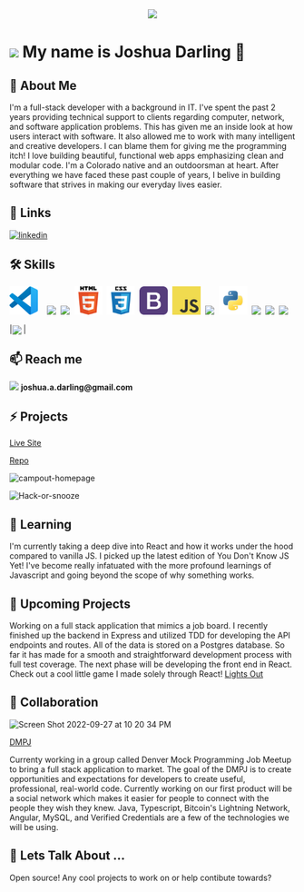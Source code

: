 <div id="header" align="center">
  <img src="https://media.giphy.com/media/KzJkzjggfGN5Py6nkT/giphy.gif" width="100"/>
 </div>

# <img src="https://media.giphy.com/media/WSBeyxvC1jH496xQGA/giphy.gif" width="100"/> My name is Joshua Darling 👋


## 🚀 About Me
I'm a full-stack developer with a background in IT. I've spent the past 2 years providing technical support to clients regarding computer, network, and software application problems. This has given me an inside look at how users interact with software. It also allowed me to work with many intelligent and creative developers. I can blame them for giving me the programming itch! I love building beautiful, functional web apps emphasizing clean and modular code. I'm a Colorado native and an outdoorsman at heart. After everything we have faced these past couple of years, I belive in building software that strives in making our everyday lives easier.
## 🔗 Links

[![linkedin](https://img.shields.io/badge/linkedin-0A66C2?style=for-the-badge&logo=linkedin&logoColor=white)](https://www.linkedin.com/in/josh-darling-dev/)





## 🛠 Skills

<div>
  <img width=50px src="https://raw.githubusercontent.com/github/explore/80688e429a7d4ef2fca1e82350fe8e3517d3494d/topics/visual-studio-code/visual-studio-code.png">&nbsp;&nbsp;&nbsp;
  <img width=50px src="https://upload.wikimedia.org/wikipedia/commons/thumb/1/1d/PyCharm_Icon.svg/512px-PyCharm_Icon.svg.png">&nbsp;
  <img width=50px src="https://cdn.freebiesupply.com/logos/large/2x/eclipse-11-logo-png-transparent.png">&nbsp;
  <img width=50px src="https://raw.githubusercontent.com/github/explore/80688e429a7d4ef2fca1e82350fe8e3517d3494d/topics/html/html.png">&nbsp;
  <img width=50px src="https://raw.githubusercontent.com/github/explore/80688e429a7d4ef2fca1e82350fe8e3517d3494d/topics/css/css.png">&nbsp;
  <img width=50px src="https://raw.githubusercontent.com/github/explore/80688e429a7d4ef2fca1e82350fe8e3517d3494d/topics/bootstrap/bootstrap.png">&nbsp;
  <img width=50px src="https://raw.githubusercontent.com/github/explore/80688e429a7d4ef2fca1e82350fe8e3517d3494d/topics/javascript/javascript.png">&nbsp;
  <img width=50px src="https://seeklogo.com/images/N/nodejs-logo-FBE122E377-seeklogo.com.png">&nbsp;
  <img width=50px src="https://raw.githubusercontent.com/github/explore/80688e429a7d4ef2fca1e82350fe8e3517d3494d/topics/python/python.png">&nbsp;
  <img width=50px src="https://brandslogos.com/wp-content/uploads/images/large/java-logo-1.png">&nbsp;
  <img width=50px src="https://upload.wikimedia.org/wikipedia/commons/thumb/5/5f/Windows_logo_-_2012.svg/2048px-Windows_logo_-_2012.svg.png">&nbsp;
  <img width=50px src="https://cdn-icons-png.flaticon.com/512/518/518713.png">&nbsp;
  
  |<a href="https://github.com/anuraghazra/github-readme-stats"><img align="center" src="https://github-readme-stats.vercel.app/api/top-langs/?username=jdarling96&theme=github_dark&layout=compact&hide_border=true" /></a> |
</div>
 
 
 
 
 
 ## 📫 Reach me 
 <div id="header" align="start">
   <img src="https://media.giphy.com/media/S73Tp2ChbyC7dI0w6R/giphy.gif" width="100"/>
  <b>joshua.a.darling@gmail.com</b>
   </div>
 
 ## :zap: Projects
 
 [Live Site](https://campout-webapp.herokuapp.com/)
 
 [Repo](https://github.com/jdarling96/Campout-capstone-1)
 
 ![campout-homepage](https://user-images.githubusercontent.com/28359915/187589988-d3b5169b-2eb7-42a4-88b4-2f1404487161.png)
 
 ![Hack-or-snooze](https://github.com/jdarling96/Hack-or-Snooze)

   
 ## 🌱 Learning
 
 I'm currently taking a deep dive into React and how it works under the hood compared to vanilla JS. I picked up the latest edition of You Don't Know JS Yet! I've become really infatuated with the more profound learnings of Javascript and going beyond the scope of why something works. 

## 🔭 Upcoming Projects

 Working on a full stack application that mimics a job board. I recently finished up the backend in Express and utilized TDD for developing the API endpoints and routes. All of the data is stored on a Postgres database. So far it has made for a smooth and straightforward development process with full test coverage. The next phase will be developing the front end in React. Check out a cool little game I made solely through React!
 [Lights Out](https://github.com/jdarling96/Lights-Out)
 
## 👯 Collaboration

  <img width="432" alt="Screen Shot 2022-09-27 at 10 20 34 PM" src="https://user-images.githubusercontent.com/28359915/192686888-f7566047-7048-4408-a292-10f38c1c5ccd.png">
  
  [DMPJ](https://www.meetup.com/denver-mock-programming-job-meetup/)
  
  Currenty working in a group called Denver Mock Programming Job Meetup to bring a full stack application to market. The goal of the DMPJ is to create opportunities and expectations for developers to create useful, professional, real-world code. Currently working on our first product will be a social network which makes it easier for people to connect with the people they wish they knew. Java, Typescript, Bitcoin's Lightning Network, Angular, MySQL, and Verified Credentials are a few of the technologies we will be using.
  
## 💬 Lets Talk About ...
Open source! Any cool projects to work on or help contibute towards?  
 


<!--
**jdarling96/jdarling96** is a ✨ _special_ ✨ repository because its `README.md` (this file) appears on your GitHub profile.

Here are some ideas to get you started:

- 🔭 I’m currently working on ...
- 🌱 I’m currently learning ...
- 👯 I’m looking to collaborate on ...
- 🤔 I’m looking for help with ...
- 💬 Ask me about ...
- 📫 How to reach me: ...
- 😄 Pronouns: ...
- ⚡ Fun fact: ...
-->
